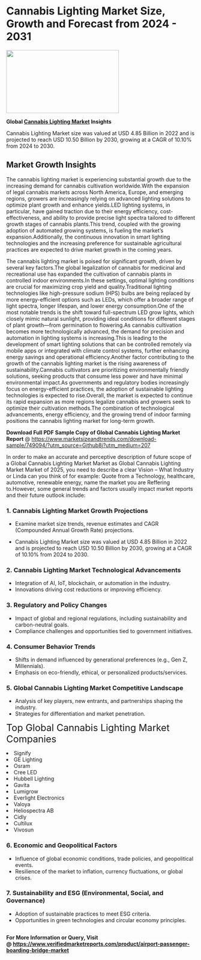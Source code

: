 <H1>Cannabis Lighting Market Size, Growth and Forecast from 2024 - 2031</H1><img class="aligncenter size-medium wp-image-584254" src="https://thirdeyenews.in/wp-content/uploads/2024/09/Global-Market-Research-300x168.jpeg" alt="" width="300" height="168" /><p><strong>Global&nbsp;<a href="https://www.marketsizeandtrends.com/download-sample/749094/?utm_source=Github8j?utm_medium=207">Cannabis Lighting Market</a> Insights</strong></p><p>Cannabis Lighting Market size was valued at USD 4.85 Billion in 2022 and is projected to reach USD 10.50 Billion by 2030, growing at a CAGR of 10.10% from 2024 to 2030.</p><p><h2>Market Growth Insights</h2> <p>The cannabis lighting market is experiencing substantial growth due to the increasing demand for cannabis cultivation worldwide.With the expansion of legal cannabis markets across North America, Europe, and emerging regions, growers are increasingly relying on advanced lighting solutions to optimize plant growth and enhance yields.LED lighting systems, in particular, have gained traction due to their energy efficiency, cost-effectiveness, and ability to provide precise light spectra tailored to different growth stages of cannabis plants.This trend, coupled with the growing adoption of automated growing systems, is fueling the market’s expansion.Additionally, the continuous innovation in smart lighting technologies and the increasing preference for sustainable agricultural practices are expected to drive market growth in the coming years.</p> <p>The cannabis lighting market is poised for significant growth, driven by several key factors.The global legalization of cannabis for medicinal and recreational use has expanded the cultivation of cannabis plants in controlled indoor environments.In these settings, optimal lighting conditions are crucial for maximizing crop yield and quality.Traditional lighting technologies like high-pressure sodium (HPS) bulbs are being replaced by more energy-efficient options such as LEDs, which offer a broader range of light spectra, longer lifespan, and lower energy consumption.One of the most notable trends is the shift toward full-spectrum LED grow lights, which closely mimic natural sunlight, providing ideal conditions for different stages of plant growth—from germination to flowering.As cannabis cultivation becomes more technologically advanced, the demand for precision and automation in lighting systems is increasing.This is leading to the development of smart lighting solutions that can be controlled remotely via mobile apps or integrated with climate control systems, further enhancing energy savings and operational efficiency.Another factor contributing to the growth of the cannabis lighting market is the rising awareness of sustainability.Cannabis cultivators are prioritizing environmentally friendly solutions, seeking products that consume less power and have minimal environmental impact.As governments and regulatory bodies increasingly focus on energy-efficient practices, the adoption of sustainable lighting technologies is expected to rise.Overall, the market is expected to continue its rapid expansion as more regions legalize cannabis and growers seek to optimize their cultivation methods.The combination of technological advancements, energy efficiency, and the growing trend of indoor farming positions the cannabis lighting market for long-term growth.</p><p><span class=""><strong>Download Full PDF Sample Copy of Global Cannabis Lighting Market Report</strong> @ <a href="https://www.marketsizeandtrends.com/download-sample/749094/?utm_source=Github8j?utm_medium=207" target="_blank">https://www.marketsizeandtrends.com/download-sample/749094/?utm_source=Github8j?utm_medium=207</a></span></p><p>In order to make an accurate and perceptive description of future scope of a Global&nbsp;Cannabis Lighting Market Market as Global&nbsp;Cannabis Lighting Market Market of 2025, you need to describe a clear Vision &ndash; What Industry or Linda can you think of for example: Quote from a Technology, healthcare, automotive, renewable energy, name the market you are Reffering to.However, some general trends and factors usually impact market reports and their future outlook include:</p><h3>1.&nbsp;<strong>Cannabis Lighting Market Growth Projections</strong></h3><ul><li>Examine market size trends, revenue estimates and CAGR (Compounded Annual Growth Rate) projections.</li><li><p>Cannabis Lighting Market size was valued at USD 4.85 Billion in 2022 and is projected to reach USD 10.50 Billion by 2030, growing at a CAGR of 10.10% from 2024 to 2030.</p></li></ul><h3>2.&nbsp;<strong>Cannabis Lighting Market Technological Advancements</strong></h3><ul><li>Integration of AI, IoT, blockchain, or automation in the industry.</li><li>Innovations driving cost reductions or improving efficiency.</li></ul><h3>3.&nbsp;<strong>Regulatory and Policy Changes</strong></h3><ul><li>Impact of global and regional regulations, including sustainability and carbon-neutral goals.</li><li>Compliance challenges and opportunities tied to government initiatives.</li></ul><h3>4.&nbsp;<strong>Consumer Behavior Trends</strong></h3><ul><li>Shifts in demand influenced by generational preferences (e.g., Gen Z, Millennials).</li><li>Emphasis on eco-friendly, ethical, or personalized products/services.</li></ul><h3>5.&nbsp;<strong>Global Cannabis Lighting Market Competitive Landscape</strong></h3><ul><li>Analysis of key players, new entrants, and partnerships shaping the industry.</li><li>Strategies for differentiation and market penetration.</li></ul><p data-pm-slice="1 1 []"><span style="color: inherit; font-family: inherit; font-size: 25px;">Top Global Cannabis Lighting Market Companies</span></p><div class="" data-test-id=""><p><li>Signify</li><li> GE Lighting</li><li> Osram</li><li> Cree LED</li><li> Hubbell Lighting</li><li> Gavita</li><li> Lumigrow</li><li> Everlight Electronics</li><li> Valoya</li><li> Heliospectra AB</li><li> Cidly</li><li> Cultilux</li><li> Vivosun</li></p></div><h3>6.&nbsp;<strong>Economic and Geopolitical Factors</strong></h3><ul><li>Influence of global economic conditions, trade policies, and geopolitical events.</li><li>Resilience of the market to inflation, currency fluctuations, or global crises.</li></ul><h3>7.&nbsp;<strong>Sustainability and ESG (Environmental, Social, and Governance)</strong></h3><ul><li>Adoption of sustainable practices to meet ESG criteria.</li><li>Opportunities in green technologies and circular economy principles.</li></ul><h2><strong style="font-size: 14px;">For More Information or Query, Visit @&nbsp;</strong><a style="background-color: #ffffff; font-size: 14px;" href="https://www.marketsizeandtrends.com/report/cannabis-lighting-market/" target="_blank">https://www.verifiedmarketreports.com/product/airport-passenger-boarding-bridge-market</a></h2>